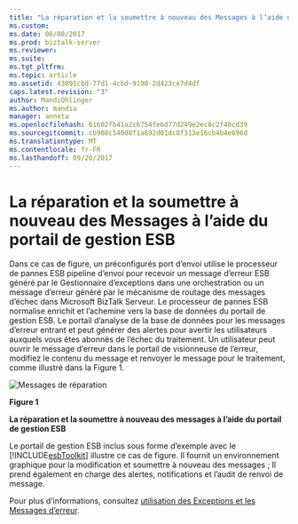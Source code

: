 ```yaml
---
title: "La réparation et la soumettre à nouveau des Messages à l’aide du portail de gestion ESB | Documents Microsoft"
ms.custom: 
ms.date: 06/08/2017
ms.prod: biztalk-server
ms.reviewer: 
ms.suite: 
ms.tgt_pltfrm: 
ms.topic: article
ms.assetid: 43091cbd-77d1-4cbd-9190-2d423ce7d4df
caps.latest.revision: "3"
author: MandiOhlinger
ms.author: mandia
manager: anneta
ms.openlocfilehash: 61602fb41a2c6754fe6d77d249e2ec8c2f40cd39
ms.sourcegitcommit: cb908c540d8f1a692d01dc8f313e16cb4b4e696d
ms.translationtype: MT
ms.contentlocale: fr-FR
ms.lasthandoff: 09/20/2017
---
```

# <a name="repairing-and-resubmitting-messages-using-the-esb-management-portal"></a>La réparation et la soumettre à nouveau des Messages à l’aide du portail de gestion ESB
Dans ce cas de figure, un préconfigurés port d’envoi utilise le processeur de pannes ESB pipeline d’envoi pour recevoir un message d’erreur ESB généré par le Gestionnaire d’exceptions dans une orchestration ou un message d’erreur généré par le mécanisme de routage des messages d’échec dans Microsoft BizTalk Serveur. Le processeur de pannes ESB normalise enrichit et l’achemine vers la base de données du portail de gestion ESB. Le portail d’analyse de la base de données pour les messages d’erreur entrant et peut générer des alertes pour avertir les utilisateurs auxquels vous êtes abonnés de l’échec du traitement. Un utilisateur peut ouvrir le message d’erreur dans le portail de visionneuse de l’erreur, modifiez le contenu du message et renvoyer le message pour le traitement, comme illustré dans la Figure 1.  
  
 ![Messages de réparation](../esb-toolkit/media/ch3-repairingmessages.gif "Ch3-RepairingMessages")  
  
 **Figure 1**  
  
 **La réparation et la soumettre à nouveau des messages à l’aide du portail de gestion ESB**  
  
 Le portail de gestion ESB inclus sous forme d’exemple avec le [!INCLUDE[esbToolkit](../includes/esbtoolkit-md.md)] illustre ce cas de figure. Il fournit un environnement graphique pour la modification et soumettre à nouveau des messages ; Il prend également en charge des alertes, notifications et l’audit de renvoi de message.  
  
 Pour plus d’informations, consultez [utilisation des Exceptions et les Messages d’erreur](../esb-toolkit/working-with-exceptions-and-fault-messages.md).